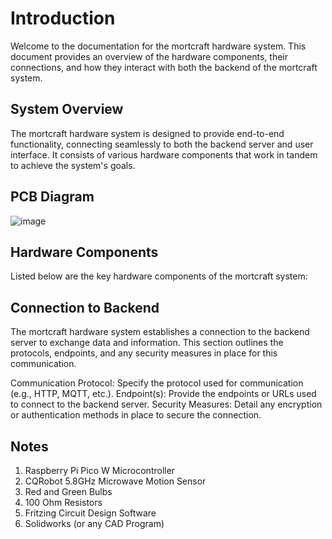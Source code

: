 # Introduction
Welcome to the documentation for the mortcraft hardware system. This document provides an overview of the hardware components, their connections, and how they interact with both the backend of the mortcraft system.

## System Overview
The mortcraft hardware system is designed to provide end-to-end functionality, connecting seamlessly to both the backend server and user interface. It consists of various hardware components that work in tandem to achieve the system's goals.

## PCB Diagram

![image](https://github.com/MorteSense/mortcraft/assets/22685770/00680e6b-b9ef-44ee-8653-5787f1bee11d)


## Hardware Components
Listed below are the key hardware components of the mortcraft system:

## Connection to Backend
The mortcraft hardware system establishes a connection to the backend server to exchange data and information. This section outlines the protocols, endpoints, and any security measures in place for this communication.

Communication Protocol: Specify the protocol used for communication (e.g., HTTP, MQTT, etc.).
Endpoint(s): Provide the endpoints or URLs used to connect to the backend server.
Security Measures: Detail any encryption or authentication methods in place to secure the connection.

## Notes

1. Raspberry Pi Pico W Microcontroller
2. CQRobot 5.8GHz Microwave Motion Sensor
3. Red and Green Bulbs
4. 100 Ohm Resistors
5. Fritzing Circuit Design Software
6. Solidworks (or any CAD Program)

